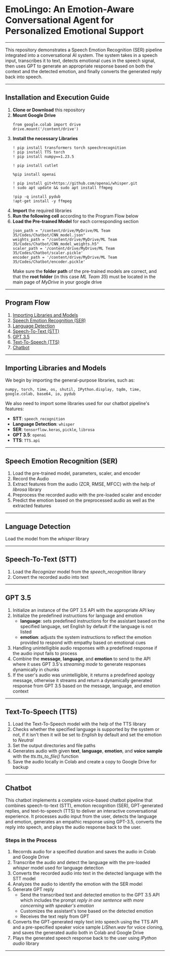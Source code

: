 # EmoLingo: An Emotion-Aware Conversational Agent for Personalized Emotional Support

---

This repository demonstrates a Speech Emotion Recognition (SER) pipeline integrated into a conversational AI system. The system takes in a speech input, transcribes it to text, detects emotional cues in the speech signal, then uses GPT to generate an appropriate response based on both the context and the detected emotion, and finally converts the generated reply back into speech.

--- 

## Installation and Execution Guide

1. **Clone or Download** this repository
2. **Mount Google Drive**
    ```
    from google.colab import drive
    drive.mount('/content/drive')
    ```
3. **Install the necessary Libraries**
    ```
    ! pip install transformers torch speechrecognition
    ! pip install TTS torch
    ! pip install numpy==1.23.5
    ```
    ```
    ! pip install cutlet
    ```
    ```
    %pip install openai
    ```
    ```
    ! pip install git+https://github.com/openai/whisper.git
    ! sudo apt update && sudo apt install ffmpeg
    ```
    ```
    !pip -q install pydub
    !apt-get install -y ffmpeg
    ```
4. **Import** the required libraries 
5. **Run the following cell** according to the Program Flow below
6. **Load the Pre-trained Model** for each corresponding section
    ```
    json_path = "/content/drive/MyDrive/ML Team 35/Codes/Chatbot/CNN_model.json" 
    weights_path = "/content/drive/MyDrive/ML Team 35/Codes/Chatbot/CNN_model_weights.h5" 
    scaler_path = '/content/drive/MyDrive/ML Team 35/Codes/Chatbot/scaler.pickle'
    encoder_path = '/content/drive/MyDrive/ML Team 35/Codes/Chatbot/encoder.pickle'
    ```
    Make sure the **folder path** of the pre-trained models are correct, and that the **root folder** (in this case *ML Team 35*) must be located in the main page of *MyDrive* in your google drive
---

## Program Flow

1. [Importing Libraries and Models](#importing-libraries-and-models)
2. [Speech Emotion Recognition (SER)](#speech-emotion-recognition-ser)
3. [Language Detection](#language-detection)
4. [Speech-To-Text (STT)](#speech-to-text-stt)
5. [GPT 3.5](#data-preparation)
6. [Text-To-Speech (TTS)](#text-to-speech-tts)
7. [Chatbot](#chatbot)

---

## Importing Libraries and Models

We begin by importing the general-purpose libraries, such as:
    
    numpy, torch, time, os, shutil, IPython.display, tqdm, time, google.colab, base64, io, pydub

We also need to import some libraries used for our chatbot pipeline's features:
  - **STT**: `speech_recognition`
  - **Language Detection**: `whisper`
  - **SER**: `tensorflow.keras`, `pickle`, `librosa`
  - **GPT 3.5**: `openai`
  - **TTS**: `TTS.api`

--- 

## Speech Emotion Recognition (SER)

  1. Load the pre-trained model, parameters, scaler, and encoder
  2. Record the Audio 
  3. Extract features from the audio (ZCR, RMSE, MFCC) with the help of *librosa* library
  4. Preprocess the recorded audio with the pre-loaded scaler and encoder
  5. Predict the emotion based on the preprocessed audio as well as the extracted features

---

## Language Detection

Load the model from the *whisper* library

---

## Speech-To-Text (STT)

  1. Load the *Recognizer* model from the *speech_recognition* library
  2. Convert the recorded audio into text

---

## GPT 3.5

  1. Initialize an instance of the GPT 3.5 API with the appropriate API key
  2. Initialize the predefined instructions for language and emotion
     - **language**: sets predefined instructions for the assistant based on the specified language, set English by default if the language is not listed
     - **emotion**: adjusts the system instructions to reflect the emotion provided to respond with empathy based on emotional cues
  3. Handling unintelligible audio responses with a predefined response if the audio input fails to process
  4. Combine the **message**, **language**, and **emotion** to send to the API where it uses GPT 3.5's *streaming mode* to generate responses dynamically in chunks
  5. If the user's audio was unintelligible, it returns a predefined apology message, otherwise it streams and return a dynamically generated response from GPT 3.5 based on the message, language, and emotion context

---

## Text-To-Speech (TTS)

  1. Load the Text-To-Speech model with the help of the TTS library
  2. Checks whether the specified language is supported by the system or not, if it isn't then it will be set to *English* by default and set the emotion to *Neutral*
  3. Set the output directories and file paths
  4. Generates audio with given **text**, **language**, **emotion**, and **voice sample** with the *tts.tts_to_file()* function
  5. Save the audio locally in Colab and create a copy to Google Drive for backup

---

## Chatbot

This chatbot implements a complete voice-based chatbot pipeline that combines speech-to-text (STT), emotion recognition (SER), GPT-generated replies, and text-to-speech (TTS) to deliver an interactive conversational experience. It processes audio input from the user, detects the language and emotion, generates an empathic response using GPT-3.5, converts the reply into speech, and plays the audio response back to the user.

### Steps in the Process
  
  1. Recorrds audio for a specified duration and saves the audio in Colab and Google Drive
  2. Transcribe the audio and detect the language with the pre-loaded *whisper* model used for language detection
  3. Converts the recorded audio into text in the detected language with the STT model
  4. Analyzes the audio to identify the emotion with the SER model
  5. Generate GPT reply 
     - Send the transcribed text and detected emotion to the GPT 3.5 API which includes the prompt *reply in one sentence with more concerning with speaker's emotion*
     - Customizes the assistant's tone based on the detected emotion
     - Receives the text reply from GPT
  6. Converts the GPT-generated reply text into speech using the TTS API and a pre-specified speaker voice sample *LiShen.wav* for voice cloning, and saves the generated audio both in Colab and Google Drive
  7. Plays the generated speech response back to the user using *IPython audio* library

---